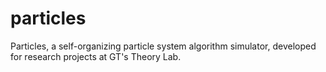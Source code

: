# particles
Particles, a self-organizing particle system algorithm simulator, developed for research projects at GT's Theory Lab.
